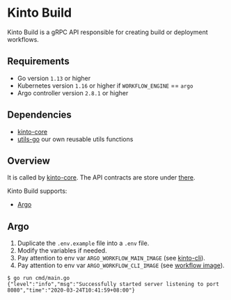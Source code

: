 # Kinto Build

Kinto Build is a gRPC API responsible for creating build or deployment workflows.

## Requirements

* Go version `1.13` or higher
* Kubernetes version `1.16` or higher if `WORKFLOW_ENGINE` == `argo` 
* Argo controller version `2.8.1` or higher

## Dependencies
- [kinto-core](../core)
- [utils-go](https://github.com/kintohub/utils-go) our own reusable utils functions

## Overview

It is called by [kinto-core](../core). The API contracts are store under [there](../core/proto/workflowapi.proto).

Kinto Build supports:

- [Argo](https://github.com/argoproj/argo)

## Argo

1) Duplicate the `.env.example` file into a `.env` file.
2) Modify the variables if needed.
3) Pay attention to env var `ARGO_WORKFLOW_MAIN_IMAGE` (see [kinto-cli](./images/kinto-cli)).
4) Pay attention to env var `ARGO_WORKFLOW_CLI_IMAGE` (see [workflow image](./images)).

```shell script
$ go run cmd/main.go
{"level":"info","msg":"Successfully started server listening to port 8080","time":"2020-03-24T10:41:59+08:00"}
```
